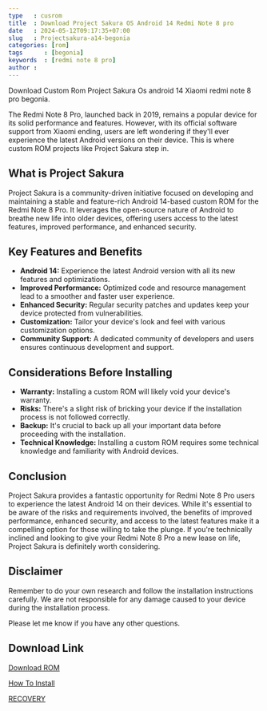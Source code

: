 ```yaml
---
type   : cusrom
title  : Download Project Sakura OS Android 14 Redmi Note 8 pro 
date   : 2024-05-12T09:17:35+07:00
slug   : Projectsakura-a14-begonia
categories: [rom]
tags      : [begonia]
keywords  : [redmi note 8 pro]
author :
---
```


Download Custom Rom Project Sakura Os android 14 Xiaomi redmi note 8 pro begonia.

The Redmi Note 8 Pro, launched back in 2019, remains a popular device for its solid performance and features. However, with its official software support from Xiaomi ending, users are left wondering if they'll ever experience the latest Android versions on their device.  This is where custom ROM projects like Project Sakura step in. 

## What is Project Sakura

Project Sakura is a community-driven initiative focused on developing and maintaining a stable and feature-rich Android 14-based custom ROM for the Redmi Note 8 Pro.  It leverages the open-source nature of Android to breathe new life into older devices, offering users access to the latest features, improved performance, and enhanced security.

## Key Features and Benefits

* **Android 14:** Experience the latest Android version with all its new features and optimizations.
* **Improved Performance:** Optimized code and resource management lead to a smoother and faster user experience. 
* **Enhanced Security:** Regular security patches and updates keep your device protected from vulnerabilities.
* **Customization:** Tailor your device's look and feel with various customization options.
* **Community Support:** A dedicated community of developers and users ensures continuous development and support.

## Considerations Before Installing

* **Warranty:** Installing a custom ROM will likely void your device's warranty.
* **Risks:** There's a slight risk of bricking your device if the installation process is not followed correctly.
* **Backup:** It's crucial to back up all your important data before proceeding with the installation.
* **Technical Knowledge:** Installing a custom ROM requires some technical knowledge and familiarity with Android devices.

## Conclusion

Project Sakura provides a fantastic opportunity for Redmi Note 8 Pro users to experience the latest Android 14 on their devices.  While it's essential to be aware of the risks and requirements involved, the benefits of improved performance, enhanced security, and access to the latest features make it a compelling option for those willing to take the plunge. If you're technically inclined and looking to give your Redmi Note 8 Pro a new lease on life, Project Sakura is definitely worth considering. 

## Disclaimer

Remember to do your own research and follow the installation instructions carefully.  We are not responsible for any damage caused to your device during the installation process.

Please let me know if you have any other questions. 


## Download Link

[Download ROM](https://sourceforge.net/projects/project-sakuraos/files/Begonia/)

[How To Install](https://telegra.ph/Clean-Flashing-Guide-02-15)

[RECOVERY](https://t.me/RedmiNote8ProUpdates/1188)

